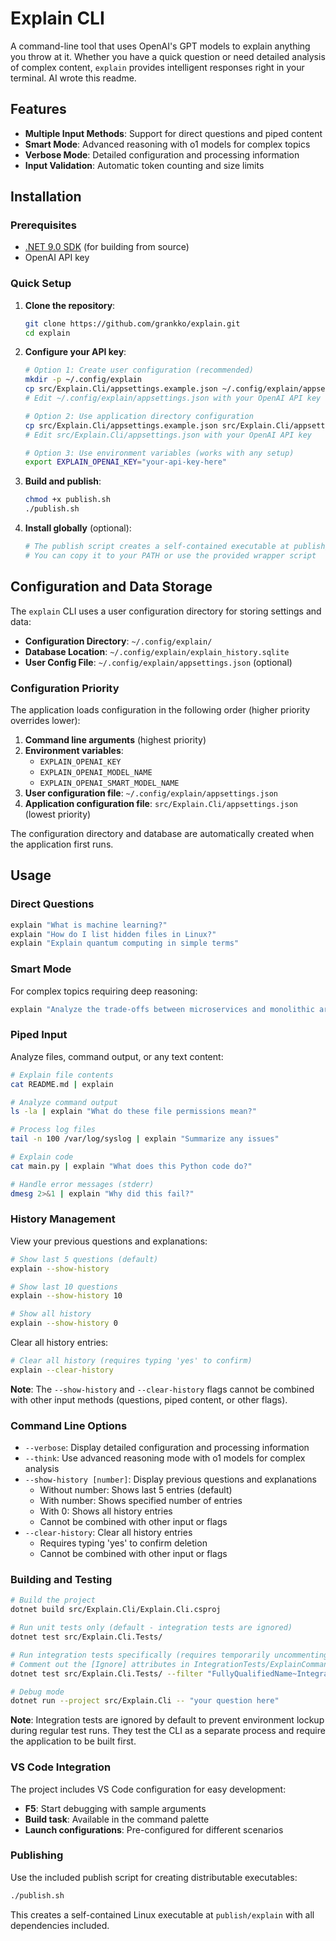 # Explain CLI

A command-line tool that uses OpenAI's GPT models to explain anything you throw at it. Whether you have a quick question or need detailed analysis of complex content, `explain` provides intelligent responses right in your terminal. AI wrote this readme.

## Features

- **Multiple Input Methods**: Support for direct questions and piped content
- **Smart Mode**: Advanced reasoning with o1 models for complex topics
- **Verbose Mode**: Detailed configuration and processing information
- **Input Validation**: Automatic token counting and size limits

## Installation

### Prerequisites

- [.NET 9.0 SDK](https://dotnet.microsoft.com/download/dotnet/9.0) (for building from source)
- OpenAI API key

### Quick Setup

1. **Clone the repository**:
   ```bash
   git clone https://github.com/grankko/explain.git
   cd explain
   ```

2. **Configure your API key**:
   ```bash
   # Option 1: Create user configuration (recommended)
   mkdir -p ~/.config/explain
   cp src/Explain.Cli/appsettings.example.json ~/.config/explain/appsettings.json
   # Edit ~/.config/explain/appsettings.json with your OpenAI API key
   
   # Option 2: Use application directory configuration
   cp src/Explain.Cli/appsettings.example.json src/Explain.Cli/appsettings.json
   # Edit src/Explain.Cli/appsettings.json with your OpenAI API key
   
   # Option 3: Use environment variables (works with any setup)
   export EXPLAIN_OPENAI_KEY="your-api-key-here"
   ```

3. **Build and publish**:
   ```bash
   chmod +x publish.sh
   ./publish.sh
   ```

4. **Install globally** (optional):
   ```bash
   # The publish script creates a self-contained executable at publish/explain
   # You can copy it to your PATH or use the provided wrapper script
   ```

## Configuration and Data Storage

The `explain` CLI uses a user configuration directory for storing settings and data:

- **Configuration Directory**: `~/.config/explain/`
- **Database Location**: `~/.config/explain/explain_history.sqlite`
- **User Config File**: `~/.config/explain/appsettings.json` (optional)

### Configuration Priority

The application loads configuration in the following order (higher priority overrides lower):

1. **Command line arguments** (highest priority)
2. **Environment variables**: 
   - `EXPLAIN_OPENAI_KEY`
   - `EXPLAIN_OPENAI_MODEL_NAME` 
   - `EXPLAIN_OPENAI_SMART_MODEL_NAME`
3. **User configuration file**: `~/.config/explain/appsettings.json`
4. **Application configuration file**: `src/Explain.Cli/appsettings.json` (lowest priority)

The configuration directory and database are automatically created when the application first runs.

## Usage

### Direct Questions
```bash
explain "What is machine learning?"
explain "How do I list hidden files in Linux?"
explain "Explain quantum computing in simple terms"
```
### Smart Mode
For complex topics requiring deep reasoning:
```bash
explain "Analyze the trade-offs between microservices and monolithic architecture" --think
```

### Piped Input
Analyze files, command output, or any text content:
```bash
# Explain file contents
cat README.md | explain

# Analyze command output
ls -la | explain "What do these file permissions mean?"

# Process log files
tail -n 100 /var/log/syslog | explain "Summarize any issues"

# Explain code
cat main.py | explain "What does this Python code do?"

# Handle error messages (stderr)
dmesg 2>&1 | explain "Why did this fail?"
```

### History Management
View your previous questions and explanations:
```bash
# Show last 5 questions (default)
explain --show-history

# Show last 10 questions
explain --show-history 10

# Show all history
explain --show-history 0
```

Clear all history entries:
```bash
# Clear all history (requires typing 'yes' to confirm)
explain --clear-history
```

**Note**: The `--show-history` and `--clear-history` flags cannot be combined with other input methods (questions, piped content, or other flags).

### Command Line Options

- `--verbose`: Display detailed configuration and processing information
- `--think`: Use advanced reasoning mode with o1 models for complex analysis
- `--show-history [number]`: Display previous questions and explanations
  - Without number: Shows last 5 entries (default)
  - With number: Shows specified number of entries
  - With 0: Shows all history entries
  - Cannot be combined with other input or flags
- `--clear-history`: Clear all history entries
  - Requires typing 'yes' to confirm deletion
  - Cannot be combined with other input or flags

### Building and Testing

```bash
# Build the project
dotnet build src/Explain.Cli/Explain.Cli.csproj

# Run unit tests only (default - integration tests are ignored)
dotnet test src/Explain.Cli.Tests/

# Run integration tests specifically (requires temporarily uncommenting [Ignore] attributes)
# Comment out the [Ignore] attributes in IntegrationTests/ExplainCommandIntegrationTests.cs first
dotnet test src/Explain.Cli.Tests/ --filter "FullyQualifiedName~IntegrationTests"

# Debug mode
dotnet run --project src/Explain.Cli -- "your question here"
```

**Note**: Integration tests are ignored by default to prevent environment lockup during regular test runs. They test the CLI as a separate process and require the application to be built first.

### VS Code Integration

The project includes VS Code configuration for easy development:

- **F5**: Start debugging with sample arguments
- **Build task**: Available in the command palette
- **Launch configurations**: Pre-configured for different scenarios

### Publishing

Use the included publish script for creating distributable executables:

```bash
./publish.sh
```

This creates a self-contained Linux executable at `publish/explain` with all dependencies included.